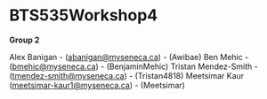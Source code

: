 # BTS535Workshop4

**Group 2**

Alex Banigan - (abanigan@myseneca.ca) - (Awibae)
Ben Mehic - (bmehic@myseneca.ca) - (BenjaminMehic)
Tristan Mendez-Smith - (tmendez-smith@myseneca.ca) - (Tristan4818)
Meetsimar Kaur (meetsimar-kaur1@myseneca.ca) - (Meetsimar)

